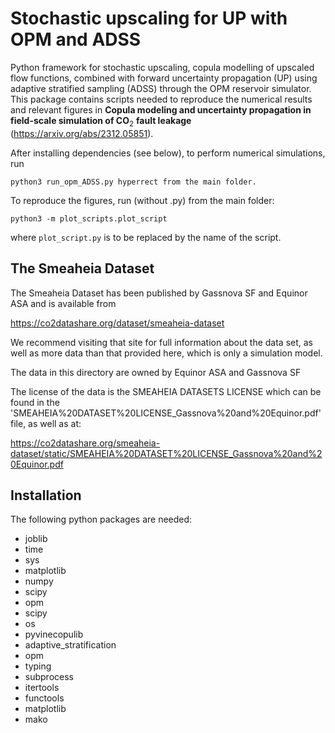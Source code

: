 
#  Stochastic upscaling for UP with OPM and ADSS
Python framework for stochastic upscaling, copula modelling of upscaled flow functions, combined with forward uncertainty propagation (UP) using adaptive stratified sampling (ADSS) through the OPM reservoir simulator.
This package contains scripts needed to reproduce the numerical results and relevant figures in **Copula modeling and uncertainty propagation in field-scale simulation of CO**$_2$ **fault leakage** (https://arxiv.org/abs/2312.05851).



After installing dependencies (see below), to perform numerical simulations, run
```
python3 run_opm_ADSS.py hyperrect from the main folder.
```

To reproduce the figures, run (without .py) from the main folder:
```
python3 -m plot_scripts.plot_script
```
where ```plot_script.py``` is to be replaced by the name of the script.


## The Smeaheia Dataset
The Smeaheia Dataset has been published by Gassnova SF and Equinor ASA
and is available from

   https://co2datashare.org/dataset/smeaheia-dataset

We recommend visiting that site for full information about the data set,
as well as more data than that provided here, which is only a simulation
model.

The data in this directory are owned by Equinor ASA and Gassnova SF

The license of the data is the SMEAHEIA DATASETS LICENSE
which can be found in the 'SMEAHEIA%20DATASET%20LICENSE_Gassnova%20and%20Equinor.pdf' file, as well as at:

   https://co2datashare.org/smeaheia-dataset/static/SMEAHEIA%20DATASET%20LICENSE_Gassnova%20and%20Equinor.pdf



## Installation
The following python packages are needed:
* joblib
* time
* sys
* matplotlib
* numpy
* scipy
* opm
* scipy
* os
* pyvinecopulib
* adaptive_stratification
* opm
* typing
* subprocess
* itertools
* functools
* matplotlib
* mako

